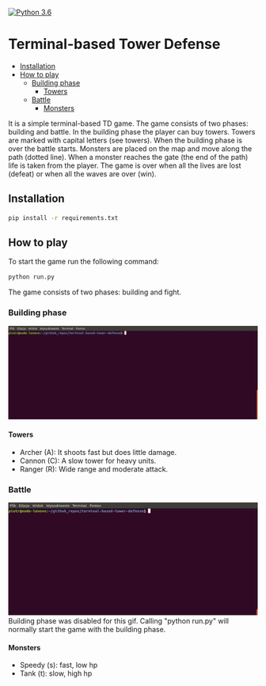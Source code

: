 [![Python 3.6](https://img.shields.io/badge/python-3.7.4-blue.svg)](https://www.python.org/downloads/release/python-360/)
# Terminal-based Tower Defense


* [Installation](#installation)
* [How to play](#how-to-play)
  + [Building phase](#building-phase)
    - [Towers](#towers)
  + [Battle](#battle)
    - [Monsters](#monsters)

It is a simple terminal-based TD game. The game consists of two phases: building and battle. In the building phase the player
can buy towers. Towers are marked with capital letters (see towers). When the building phase is over the battle starts. Monsters are placed on the map and move along the path (dotted line). When a monster reaches the gate (the end of the path) life is taken from the player.
The game is over when all the lives are lost (defeat) or when all the waves are over (win).

## Installation
```bash
pip install -r requirements.txt
```

## How to play
To start the game run the following command: 
```bash
python run.py
```

The game consists of two phases: building and fight.

### Building phase
![Alt Text](gifs/building_phase.gif)

#### Towers

- Archer (A): It shoots fast but does little damage.
- Cannon (C): A slow tower for heavy units.
- Ranger (R): Wide range and moderate attack.

### Battle
![Alt Text](gifs/battle.gif)
Building phase was disabled for this gif. Calling "python run.py" will normally start the game with the building phase.
#### Monsters

- Speedy (s): fast, low hp
- Tank (t): slow, high hp


